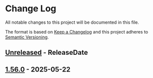 # Change Log
All notable changes to this project will be documented in this file.

The format is based on [Keep a Changelog](http://keepachangelog.com/)
and this project adheres to [Semantic Versioning](http://semver.org/).

<!-- next-header -->
## [Unreleased] - ReleaseDate

## [1.56.0] - 2025-05-22

<!-- next-url -->
[Unreleased]: https://github.com/polyfill-rs/once_cell_polyfill/compare/v1.56.0...HEAD
[1.56.0]: https://github.com/rust-cli/argfile/compare/7a72bd0e0dcfee16d8a59cb1c89042968e3d01f4...v1.56.0
